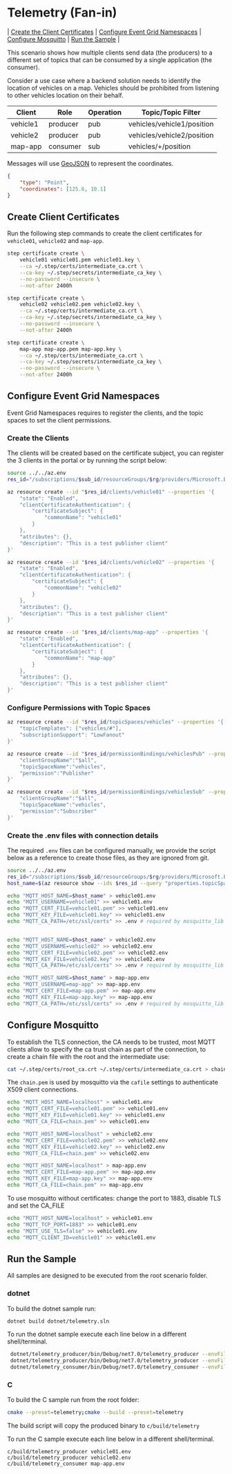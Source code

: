 # Telemetry (Fan-in)

| [Create the Client Certificates](#create-client-certificates) | [Configure Event Grid Namespaces](#configure-event-grid-namespaces) | [Configure Mosquitto](#configure-mosquitto) | [Run the Sample](#run-the-sample) |

This scenario shows how multiple clients send data (the producers) to a different set of topics that can be consumed by a single application (the consumer).

Consider a use case where a backend solution needs to identify the location of vehicles on a map. Vehicles should be prohibited from listening to other vehicles location on their behalf.

|Client|Role|Operation|Topic/Topic Filter|
|------|----|---------|------------------|
|vehicle1|producer|pub|vehicles/vehicle1/position|
|vehicle2|producer|pub|vehicles/vehicle2/position|
|map-app|consumer|sub|vehicles/+/position|

Messages will use [GeoJSON](https://geojson.org) to represent the coordinates.

```json
{
    "type": "Point",
    "coordinates": [125.6, 10.1]
}
```


## Create Client Certificates

Run the following step commands to create the client certificates for `vehicle01`, `vehicle02` and `map-app`.

```bash
step certificate create \
    vehicle01 vehicle01.pem vehicle01.key \
    --ca ~/.step/certs/intermediate_ca.crt \
    --ca-key ~/.step/secrets/intermediate_ca_key \
    --no-password --insecure \
    --not-after 2400h

step certificate create \
    vehicle02 vehicle02.pem vehicle02.key \
    --ca ~/.step/certs/intermediate_ca.crt \
    --ca-key ~/.step/secrets/intermediate_ca_key \
    --no-password --insecure \
    --not-after 2400h

step certificate create \
    map-app map-app.pem map-app.key \
    --ca ~/.step/certs/intermediate_ca.crt \
    --ca-key ~/.step/secrets/intermediate_ca_key \
    --no-password --insecure \
    --not-after 2400h

```

## Configure Event Grid Namespaces

Event Grid Namespaces requires to register the clients, and the topic spaces to set the client permissions. 

### Create the Clients

The clients will be created based on the certificate subject, you can register the 3 clients in the portal or by running the script below:

```bash
source ../../az.env
res_id="/subscriptions/$sub_id/resourceGroups/$rg/providers/Microsoft.EventGrid/namespaces/$name"

az resource create --id "$res_id/clients/vehicle01" --properties '{
    "state": "Enabled",
    "clientCertificateAuthentication": {
        "certificateSubject": {
            "commonName": "vehicle01"
        }
    },
    "attributes": {},
    "description": "This is a test publisher client"
}'

az resource create --id "$res_id/clients/vehicle02" --properties '{
    "state": "Enabled",
    "clientCertificateAuthentication": {
        "certificateSubject": {
            "commonName": "vehicle02"
        }
    },
    "attributes": {},
    "description": "This is a test publisher client"
}'

az resource create --id "$res_id/clients/map-app" --properties '{
    "state": "Enabled",
    "clientCertificateAuthentication": {
        "certificateSubject": {
            "commonName": "map-app"
        }
    },
    "attributes": {},
    "description": "This is a test publisher client"
}'

```

### Configure Permissions with Topic Spaces

```bash
az resource create --id "$res_id/topicSpaces/vehicles" --properties '{
    "topicTemplates": ["vehicles/#"],
    "subscriptionSupport": "LowFanout"
}'

az resource create --id "$res_id/permissionBindings/vehiclesPub" --properties '{
    "clientGroupName":"$all",
    "topicSpaceName":"vehicles",
    "permission":"Publisher"
}'

az resource create --id "$res_id/permissionBindings/vehiclesSub" --properties '{
    "clientGroupName":"$all",
    "topicSpaceName":"vehicles",
    "permission":"Subscriber"
}'
```

### Create the .env files with connection details

The required `.env` files can be configured manually, we provide the script below as a reference to create those files, as they are ignored from git.

```bash
source ../../az.env
res_id="/subscriptions/$sub_id/resourceGroups/$rg/providers/Microsoft.EventGrid/namespaces/$name"
host_name=$(az resource show --ids $res_id --query "properties.topicSpacesConfiguration.hostname" -o tsv)

echo "MQTT_HOST_NAME=$host_name" > vehicle01.env
echo "MQTT_USERNAME=vehicle01" >> vehicle01.env
echo "MQTT_CERT_FILE=vehicle01.pem" >> vehicle01.env
echo "MQTT_KEY_FILE=vehicle01.key" >> vehicle01.env
echo "MQTT_CA_PATH=/etc/ssl/certs" >> .env # required by mosquitto_lib to validate EG Tls cert 


echo "MQTT_HOST_NAME=$host_name" > vehicle02.env
echo "MQTT_USERNAME=vehicle02" >> vehicle02.env
echo "MQTT_CERT_FILE=vehicle02.pem" >> vehicle02.env
echo "MQTT_KEY_FILE=vehicle02.key" >> vehicle02.env
echo "MQTT_CA_PATH=/etc/ssl/certs" >> .env # required by mosquitto_lib to validate EG Tls cert 

echo "MQTT_HOST_NAME=$host_name" > map-app.env
echo "MQTT_USERNAME=map-app" >> map-app.env
echo "MQTT_CERT_FILE=map-app.pem" >> map-app.env
echo "MQTT_KEY_FILE=map-app.key" >> map-app.env
echo "MQTT_CA_PATH=/etc/ssl/certs" >> .env # required by mosquitto_lib to validate EG Tls cert 
```

## Configure Mosquitto 

To establish the TLS connection, the CA needs to be trusted, most MQTT clients allow to specify the ca trust chain as part of the connection, to create a chain file with the root and the intermediate use:

```bash
cat ~/.step/certs/root_ca.crt ~/.step/certs/intermediate_ca.crt > chain.pem
```
The `chain.pem` is used by mosquitto via the `cafile` settings to authenticate X509 client connections.

```bash
echo "MQTT_HOST_NAME=localhost" > vehicle01.env
echo "MQTT_CERT_FILE=vehicle01.pem" >> vehicle01.env
echo "MQTT_KEY_FILE=vehicle01.key" >> vehicle01.env
echo "MQTT_CA_FILE=chain.pem" >> vehicle01.env

echo "MQTT_HOST_NAME=localhost" > vehicle02.env
echo "MQTT_CERT_FILE=vehicle02.pem" >> vehicle02.env
echo "MQTT_KEY_FILE=vehicle02.key" >> vehicle02.env
echo "MQTT_CA_FILE=chain.pem" >> vehicle02.env

echo "MQTT_HOST_NAME=localhost" > map-app.env
echo "MQTT_CERT_FILE=map-app.pem" >> map-app.env
echo "MQTT_KEY_FILE=map-app.key" >> map-app.env
echo "MQTT_CA_FILE=chain.pem" >> map-app.env

```

To use mosquitto without certificates: change the port to 1883, disable TLS and set the CA_FILE

```bash
echo "MQTT_HOST_NAME=localhost" > vehicle01.env
echo "MQTT_TCP_PORT=1883" >> vehicle01.env
echo "MQTT_USE_TLS=false" >> vehicle01.env
echo "MQTT_CLIENT_ID=vehicle01" >> vehicle01.env
```

## Run the Sample

All samples are designed to be executed from the root scenario folder.

### dotnet

To build the dotnet sample run:

```bash
dotnet build dotnet/telemetry.sln 
```

To run the dotnet sample execute each line below in a different shell/terminal.

```bash
 dotnet/telemetry_producer/bin/Debug/net7.0/telemetry_producer --envFile=vehicle01.env
 dotnet/telemetry_producer/bin/Debug/net7.0/telemetry_producer --envFile=vehicle02.env
 dotnet/telemetry_consumer/bin/Debug/net7.0/telemetry_consumer --envFile=map-app.env
```

### C

To build the C sample run from the root folder:

```bash
cmake --preset=telemetry;cmake --build --preset=telemetry
```

The build script will copy the produced binary to `c/build/telemetry`

To run the C sample execute each line below in a different shell/terminal.

```
c/build/telemetry_producer vehicle01.env
c/build/telemetry_producer vehicle02.env
c/build/telemetry_consumer map-app.env

